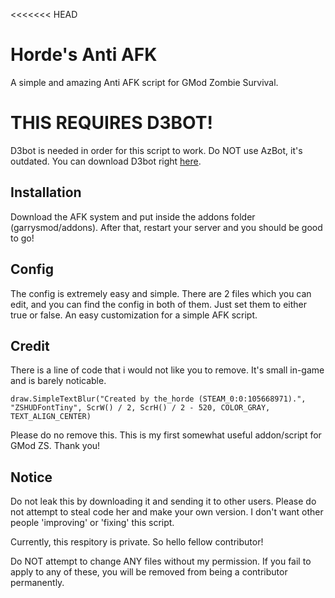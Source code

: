 <<<<<<< HEAD
# Horde's Anti AFK

A simple and amazing Anti AFK script for GMod Zombie Survival.

# THIS REQUIRES D3BOT!

D3bot is needed in order for this script to work. Do NOT use AzBot, it's outdated. You can download D3bot right [here](https://github.com/Dadido3/D3bot).

## Installation

Download the AFK system and put inside the addons folder (garrysmod/addons). After that, restart your server and you should be good to go!

## Config

The config is extremely easy and simple. There are 2 files which you can edit, and you can find the config in both of them. Just set them to either true or false. An easy customization for a simple AFK script.

## Credit

There is a line of code that i would not like you to remove. It's small in-game and is barely noticable.

```draw.SimpleTextBlur("Created by the_horde (STEAM_0:0:105668971).", "ZSHUDFontTiny", ScrW() / 2, ScrH() / 2 - 520, COLOR_GRAY, TEXT_ALIGN_CENTER)```

Please do no remove this. This is my first somewhat useful addon/script for GMod ZS. Thank you!

## Notice

Do not leak this by downloading it and sending it to other users. Please do not attempt to steal code her and make your own version. I don't want other people 'improving' or 'fixing' this script.

Currently, this respitory is private. So hello fellow contributor!

Do NOT attempt to change ANY files without my permission. If you fail to apply to any of these, you will be removed from being a contributor permanently.